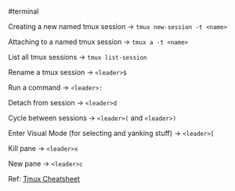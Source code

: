 #terminal

Creating a new named tmux session -> `tmux new-session -t <name>`

Attaching to a named tmux session -> `tmux a -t <name>`

List all tmux sessions -> `tmux list-session`

Rename a tmux session -> `<leader>$`

Run a command -> `<leader>:`

Detach from session -> `<leader>d`

Cycle between sessions -> `<leader>(` and `<leader>)`

Enter Visual Mode (for selecting and yanking stuff) -> `<leader>[`

Kill pane -> `<leader>x`

New pane -> `<leader>c`

Ref: [Tmux Cheatsheet](https://tmuxcheatsheet.com/)
